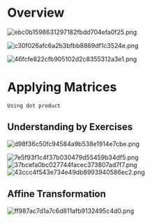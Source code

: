 # Overview
![ebc0b1598631297182fbdd704efa0f25.png](../../_resources/ebc0b1598631297182fbdd704efa0f25.png)

![c30f026afc6a2b3bfbb8869df1c3524e.png](../../_resources/c30f026afc6a2b3bfbb8869df1c3524e.png)

![46fcfe822cfb905102d2c8355312a3e1.png](../../_resources/46fcfe822cfb905102d2c8355312a3e1.png)


# Applying Matrices
```ad-note note
Using dot product
```
## Understanding by Exercises
![d98f36c50fc94584a9b538e1914e7cbe.png](../../_resources/d98f36c50fc94584a9b538e1914e7cbe.png)

![7e5f93f1c4f37b030479d55459b34df5.png](../../_resources/7e5f93f1c4f37b030479d55459b34df5.png)
![37bcefa0bc027744facec373807ad7f7.png](../../_resources/37bcefa0bc027744facec373807ad7f7.png)
![43ccc4f543e734e49db8993940586ec2.png](../../_resources/43ccc4f543e734e49db8993940586ec2.png)

## Affine Transformation
![ff987ac7d1a7c6d811afb9132495c4d0.png](../../_resources/ff987ac7d1a7c6d811afb9132495c4d0.png)